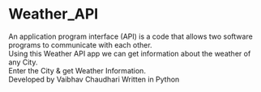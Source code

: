 # Weather_API
An application program interface (API) is a code that allows two software programs to communicate with each other.  
Using this Weather API app we can get information about the weather of any City.  
Enter the City & get Weather Information.  
Developed by Vaibhav Chaudhari Written in Python
